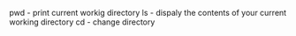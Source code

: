 pwd - print current workig directory
ls -  dispaly the contents of your current working directory
cd - change directory